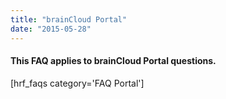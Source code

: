 ```yaml
---
title: "brainCloud Portal"
date: "2015-05-28"
---
```


#### This FAQ applies to brainCloud Portal questions.

\[hrf\_faqs category='FAQ Portal'\]
